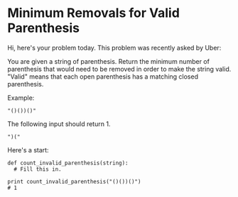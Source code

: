 # Minimum Removals for Valid Parenthesis
Hi, here's your problem today. This problem was recently asked by Uber:

You are given a string of parenthesis. Return the minimum number of parenthesis that would need to be removed in order to make the string valid. "Valid" means that each open parenthesis has a matching closed parenthesis.

Example:
```
"()())()"
```
The following input should return 1.
```
")("
```
Here's a start:
```
def count_invalid_parenthesis(string):
  # Fill this in.

print count_invalid_parenthesis("()())()")
# 1
```